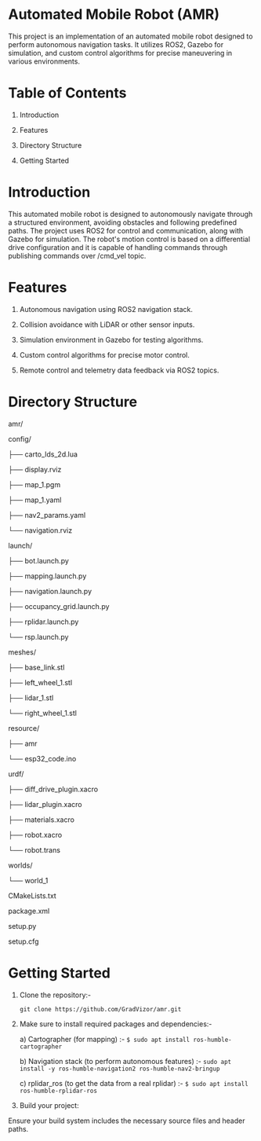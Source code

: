# Automated Mobile Robot (AMR)
This project is an implementation of an automated mobile robot designed to perform autonomous navigation tasks. It utilizes ROS2, Gazebo for simulation, and custom control algorithms for precise maneuvering in various environments.

# Table of Contents
1) Introduction

2) Features

3) Directory Structure

4) Getting Started

# Introduction
This automated mobile robot is designed to autonomously navigate through a structured environment, avoiding obstacles and following predefined paths. The project uses ROS2 for control and communication, along with Gazebo for simulation. The robot's motion control is based on a differential drive configuration and it is capable of handling commands through publishing commands over /cmd_vel topic.

# Features
1) Autonomous navigation using ROS2 navigation stack.

2) Collision avoidance with LiDAR or other sensor inputs.

3) Simulation environment in Gazebo for testing algorithms.

4) Custom control algorithms for precise motor control.

5) Remote control and telemetry data feedback via ROS2 topics.

# Directory Structure
amr/

config/

├── carto_lds_2d.lua

├── display.rviz

├── map_1.pgm

├── map_1.yaml

├── nav2_params.yaml

└── navigation.rviz

launch/

├── bot.launch.py

├── mapping.launch.py

├── navigation.launch.py

├── occupancy_grid.launch.py

├── rplidar.launch.py

└── rsp.launch.py

meshes/

├── base_link.stl

├── left_wheel_1.stl

├── lidar_1.stl

└── right_wheel_1.stl

resource/

├── amr

└── esp32_code.ino

urdf/

├── diff_drive_plugin.xacro

├── lidar_plugin.xacro

├── materials.xacro

├── robot.xacro

└── robot.trans

worlds/

└── world_1

CMakeLists.txt

package.xml

setup.py

setup.cfg

# Getting Started
1) Clone the repository:-
   
   `git clone https://github.com/GradVizor/amr.git` 
   
2) Make sure to install required packages and dependencies:-
   
    a) Cartographer (for mapping) :- `$ sudo apt install ros-humble-cartographer`
   
    b) Navigation stack (to perform autonomous features) :- `sudo apt install -y ros-humble-navigation2 ros-humble-nav2-bringup`
    
    c) rplidar_ros (to get the data from a real rplidar) :- `$ sudo apt install ros-humble-rplidar-ros`
    
3) Build your project:
   
Ensure your build system includes the necessary source files and header paths. 

